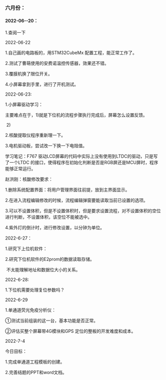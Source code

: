 ### 六月份：

#### 2022-06--20：

1.查阅一下







2022-06-22 

1.自己画的电路板的，用STM32CubeMx 配置工程，能正常工作了。

2.测试了曹萌使用的安费诺温控传感器，效果还不错。

3.覆膜机换了限位开关。

4.小屏幕拿到手里，进行了开机测试。



2022-06-23:

1.小屏幕驱动学习：

​		主要难点在于，1)就是下位机的流程步骤执行完成后，屏幕怎么设置反馈。

​				2)

2.核酸提取仪程序重新理一下。

3.电机驱动板，尝试改一下换一下电阻值。





学习笔记：F767 驱动LCD屏幕的代码中实际上没有使用到LTDC的驱动，只是写了一个LTDC 的接口，使得程序在初始化判断是否是RGB屏还是MCU屏时，程序能够正常运行。



赵洪刚：核酸修改要求：

1.删除系统配置界面：将用户管理界面往前提，放到主界面显示。

2.在进入流程编辑修改的时候，流程编辑弹窗要能读取当前已设置的选项。

3.可以不设置体积，但是不设置体积时，但是要求设置流程，对不设置体积的空位进行判断，不设置体积，该空位不能被选中。

4.紫外灯的倒计时，进行修改设置，以分钟为单位。





2022-6-27：

1.研究下上位机软件：

2.研究下位机软件的E2prom的数据读取存储。 

​		不太能理解地址和数据位大小的关系。



2022-6-28:

1.下位机需要处理复位参数吗？





2022-6-29

1.单通道荧光免疫分析仪：

①测试当前组装的这一台，基本功能是否正常。

②评估买整个屏幕带4G模块和GPS 定位的整板的开发难度和成本。





2022-7-4

今日目标：

1.完成单通道工程模板的创建。

2.完善结题的PPT和word文档。

